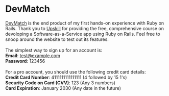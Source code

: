 # DevMatch
[DevMatch](http://arcane-plains-39890.herokuapp.com) is the end product of my first hands-on experience with Ruby on Rails. Thank you to [Upskill](http://upskillcourses.com) for providing the free, comprehensive course on devoloping a Software-as-a-Service app using Ruby on Rails. Feel free to snoop around the website to test out its features. <br />
<br />
The simplest way to sign up for an account is: <br />
**Email**: test@example.com <br />
**Password**: 123456 <br />
<br />
For a pro account, you should use the following credit card details: <br />
**Credit Card Number**: 4111111111111111 (4 followed by 15 1's) <br />
**Security Code on Card (CVV)**: 123 (Any 3 numbers) <br />
**Card Expiration**: January 2030 (Any date in the future)<br />
